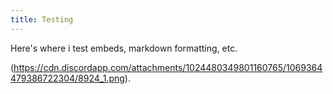 ```yaml
---
title: Testing
---
```

Here's where i test embeds, markdown formatting, etc.

(https://cdn.discordapp.com/attachments/1024480349801160765/1069364479386722304/8924_1.png).
